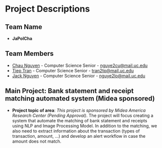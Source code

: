 # Project Descriptions


## Team Name
- **JaPolCha**

## Team Members
- [Chau Nguyen](https://github.com/chaung844) - Computer Science Senior - nguye2cu@mail.uc.edu
- [Tiep Tran](https://github.com/polskiTran) - Computer Science Senior - tran2tp@mail.uc.edu
- [Jack Nguyen](https://github.com/Jack51003) - Computer Science Senior - nguye2lo@mail.uc.edu

## Main Project: Bank statement and receipt matching automated system (Midea sponsored)

- **Project topic of area**: *This project is sponsored by Midea America Research Center (Pending Approval)*. The project will focus creating a system that automate the matching of bank statement and receipts using NLP and Image Processing Model. In addition to the matching, we also need to extract information about the transaction (types of transaction, amount, ...) and develop an alert workflow in case the amount does not match.   